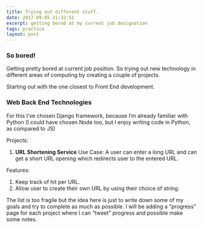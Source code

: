 ```yaml
---
title: Trying out different stuff.
date: 2017-09-05 21:32:51
excerpt: getting bored at my current job designation
tags: practice
layout: post
---
```


### So bored!

Getting pretty bored at current job position. So trying out new technology in different areas of computing by creating a couple of projects.

Starting out with the one closest to Front End development.

### Web Back End Technologies
For this I’ve chosen Django framework, because I’m already familiar with Python (I could have chosen Node too, but I enjoy writing code in Python, as compared to JS)

Projects:

1. **URL Shortening Service**
Use Case: A user can enter a long URL and can get a short URL opening which redirects user to the entered URL.

Features:
   1. Keep track of hit per URL.
   2. Allow user to create their own URL by using their choice of string.
   
The list is too fragile but the idea here is just to write down some of my goals and try to complete as much as possible. I will be adding a “progress” page for each project where I can “tweet” progress and possible make some notes.